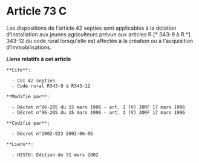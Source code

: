# Article 73 C

Les dispositions de l'article 42 septies sont applicables à la dotation d'installation aux jeunes agriculteurs prévue aux
articles R.[* 343-9 à R.*] 343-12 du code rural lorsqu'elle est affectée à la création ou à l'acquisition d'immobilisations.

**Liens relatifs à cet article**

	**Cite**:

	  - CGI 42 septies
	  - Code rural R343-9 à R343-12

	**Modifié par**:

	  - Décret n°96-205 du 15 mars 1996 - art. 1 (V) JORF 17 mars 1996
	  - Décret n°96-205 du 15 mars 1996 - art. 3 (V) JORF 17 mars 1996

	**Codifié par**:

	  - Décret n°2002-923 2002-06-06

	**Liens**:

	  - HISTO: Edition du 31 mars 2002
